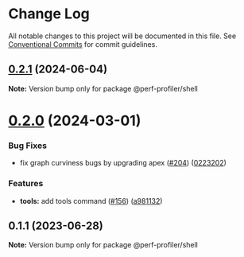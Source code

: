 # Change Log

All notable changes to this project will be documented in this file.
See [Conventional Commits](https://conventionalcommits.org) for commit guidelines.

## [0.2.1](https://github.com/bamlab/flashlight/compare/@perf-profiler/shell@0.2.0...@perf-profiler/shell@0.2.1) (2024-06-04)

**Note:** Version bump only for package @perf-profiler/shell

# [0.2.0](https://github.com/bamlab/flashlight/compare/@perf-profiler/shell@0.1.1...@perf-profiler/shell@0.2.0) (2024-03-01)

### Bug Fixes

- fix graph curviness bugs by upgrading apex ([#204](https://github.com/bamlab/flashlight/issues/204)) ([0223202](https://github.com/bamlab/flashlight/commit/0223202301f58fc656e5c6e826bb61d80d899568))

### Features

- **tools:** add tools command ([#156](https://github.com/bamlab/flashlight/issues/156)) ([a981132](https://github.com/bamlab/flashlight/commit/a981132aaa13072fb48f7a1c7989e7d484f7ca6d))

## 0.1.1 (2023-06-28)

**Note:** Version bump only for package @perf-profiler/shell
